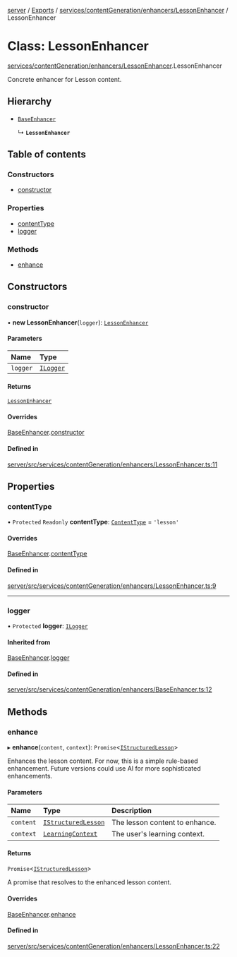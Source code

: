 [server](../README.md) / [Exports](../modules.md) / [services/contentGeneration/enhancers/LessonEnhancer](../modules/services_contentGeneration_enhancers_LessonEnhancer.md) / LessonEnhancer

# Class: LessonEnhancer

[services/contentGeneration/enhancers/LessonEnhancer](../modules/services_contentGeneration_enhancers_LessonEnhancer.md).LessonEnhancer

Concrete enhancer for Lesson content.

## Hierarchy

- [`BaseEnhancer`](services_contentGeneration_enhancers_BaseEnhancer.BaseEnhancer.md)

  ↳ **`LessonEnhancer`**

## Table of contents

### Constructors

- [constructor](services_contentGeneration_enhancers_LessonEnhancer.LessonEnhancer.md#constructor)

### Properties

- [contentType](services_contentGeneration_enhancers_LessonEnhancer.LessonEnhancer.md#contenttype)
- [logger](services_contentGeneration_enhancers_LessonEnhancer.LessonEnhancer.md#logger)

### Methods

- [enhance](services_contentGeneration_enhancers_LessonEnhancer.LessonEnhancer.md#enhance)

## Constructors

### constructor

• **new LessonEnhancer**(`logger`): [`LessonEnhancer`](services_contentGeneration_enhancers_LessonEnhancer.LessonEnhancer.md)

#### Parameters

| Name | Type |
| :------ | :------ |
| `logger` | [`ILogger`](../interfaces/types_ILogger.ILogger.md) |

#### Returns

[`LessonEnhancer`](services_contentGeneration_enhancers_LessonEnhancer.LessonEnhancer.md)

#### Overrides

[BaseEnhancer](services_contentGeneration_enhancers_BaseEnhancer.BaseEnhancer.md).[constructor](services_contentGeneration_enhancers_BaseEnhancer.BaseEnhancer.md#constructor)

#### Defined in

[server/src/services/contentGeneration/enhancers/LessonEnhancer.ts:11](https://github.com/niklas-joh/french-learning-platform/blob/df287cd90d2fc20ebbe1da4bb7d2c97b195a5de7/server/src/services/contentGeneration/enhancers/LessonEnhancer.ts#L11)

## Properties

### contentType

• `Protected` `Readonly` **contentType**: [`ContentType`](../modules/types_Content.md#contenttype) = `'lesson'`

#### Overrides

[BaseEnhancer](services_contentGeneration_enhancers_BaseEnhancer.BaseEnhancer.md).[contentType](services_contentGeneration_enhancers_BaseEnhancer.BaseEnhancer.md#contenttype)

#### Defined in

[server/src/services/contentGeneration/enhancers/LessonEnhancer.ts:9](https://github.com/niklas-joh/french-learning-platform/blob/df287cd90d2fc20ebbe1da4bb7d2c97b195a5de7/server/src/services/contentGeneration/enhancers/LessonEnhancer.ts#L9)

___

### logger

• `Protected` **logger**: [`ILogger`](../interfaces/types_ILogger.ILogger.md)

#### Inherited from

[BaseEnhancer](services_contentGeneration_enhancers_BaseEnhancer.BaseEnhancer.md).[logger](services_contentGeneration_enhancers_BaseEnhancer.BaseEnhancer.md#logger)

#### Defined in

[server/src/services/contentGeneration/enhancers/BaseEnhancer.ts:12](https://github.com/niklas-joh/french-learning-platform/blob/df287cd90d2fc20ebbe1da4bb7d2c97b195a5de7/server/src/services/contentGeneration/enhancers/BaseEnhancer.ts#L12)

## Methods

### enhance

▸ **enhance**(`content`, `context`): `Promise`\<[`IStructuredLesson`](../interfaces/types_Content.IStructuredLesson.md)\>

Enhances the lesson content. For now, this is a simple rule-based enhancement.
Future versions could use AI for more sophisticated enhancements.

#### Parameters

| Name | Type | Description |
| :------ | :------ | :------ |
| `content` | [`IStructuredLesson`](../interfaces/types_Content.IStructuredLesson.md) | The lesson content to enhance. |
| `context` | [`LearningContext`](../interfaces/types_Content.LearningContext.md) | The user's learning context. |

#### Returns

`Promise`\<[`IStructuredLesson`](../interfaces/types_Content.IStructuredLesson.md)\>

A promise that resolves to the enhanced lesson content.

#### Overrides

[BaseEnhancer](services_contentGeneration_enhancers_BaseEnhancer.BaseEnhancer.md).[enhance](services_contentGeneration_enhancers_BaseEnhancer.BaseEnhancer.md#enhance)

#### Defined in

[server/src/services/contentGeneration/enhancers/LessonEnhancer.ts:22](https://github.com/niklas-joh/french-learning-platform/blob/df287cd90d2fc20ebbe1da4bb7d2c97b195a5de7/server/src/services/contentGeneration/enhancers/LessonEnhancer.ts#L22)
